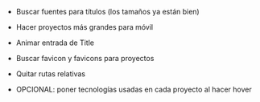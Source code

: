 - Buscar fuentes para títulos (los tamaños ya están bien)
- Hacer proyectos más grandes para móvil
- Animar entrada de Title
- Buscar favicon y favicons para proyectos

- Quitar rutas relativas

- OPCIONAL: poner tecnologías usadas en cada proyecto al hacer hover